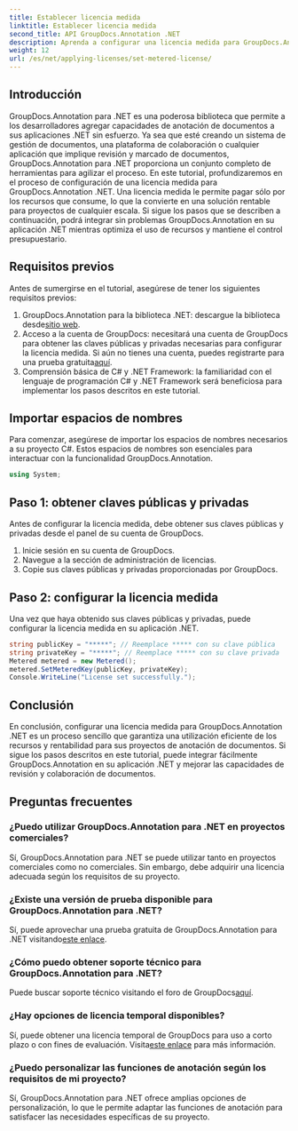 ```yaml
---
title: Establecer licencia medida
linktitle: Establecer licencia medida
second_title: API GroupDocs.Annotation .NET
description: Aprenda a configurar una licencia medida para GroupDocs.Annotation .NET para el uso de recursos y capacidades de anotación de documentos en sus aplicaciones .NET.
weight: 12
url: /es/net/applying-licenses/set-metered-license/
---
```

## Introducción
GroupDocs.Annotation para .NET es una poderosa biblioteca que permite a los desarrolladores agregar capacidades de anotación de documentos a sus aplicaciones .NET sin esfuerzo. Ya sea que esté creando un sistema de gestión de documentos, una plataforma de colaboración o cualquier aplicación que implique revisión y marcado de documentos, GroupDocs.Annotation para .NET proporciona un conjunto completo de herramientas para agilizar el proceso.
En este tutorial, profundizaremos en el proceso de configuración de una licencia medida para GroupDocs.Annotation .NET. Una licencia medida le permite pagar sólo por los recursos que consume, lo que la convierte en una solución rentable para proyectos de cualquier escala. Si sigue los pasos que se describen a continuación, podrá integrar sin problemas GroupDocs.Annotation en su aplicación .NET mientras optimiza el uso de recursos y mantiene el control presupuestario.
## Requisitos previos
Antes de sumergirse en el tutorial, asegúrese de tener los siguientes requisitos previos:
1.  GroupDocs.Annotation para la biblioteca .NET: descargue la biblioteca desde[sitio web](https://releases.groupdocs.com/annotation/net/).
2. Acceso a la cuenta de GroupDocs: necesitará una cuenta de GroupDocs para obtener las claves públicas y privadas necesarias para configurar la licencia medida. Si aún no tienes una cuenta, puedes registrarte para una prueba gratuita[aquí](https://releases.groupdocs.com/).
3. Comprensión básica de C# y .NET Framework: la familiaridad con el lenguaje de programación C# y .NET Framework será beneficiosa para implementar los pasos descritos en este tutorial.

## Importar espacios de nombres
Para comenzar, asegúrese de importar los espacios de nombres necesarios a su proyecto C#. Estos espacios de nombres son esenciales para interactuar con la funcionalidad GroupDocs.Annotation.
```csharp
using System;
```
## Paso 1: obtener claves públicas y privadas
Antes de configurar la licencia medida, debe obtener sus claves públicas y privadas desde el panel de su cuenta de GroupDocs.
1. Inicie sesión en su cuenta de GroupDocs.
2. Navegue a la sección de administración de licencias.
3. Copie sus claves públicas y privadas proporcionadas por GroupDocs.
## Paso 2: configurar la licencia medida
Una vez que haya obtenido sus claves públicas y privadas, puede configurar la licencia medida en su aplicación .NET.
```csharp
string publicKey = "*****"; // Reemplace ***** con su clave pública
string privateKey = "*****"; // Reemplace ***** con su clave privada
Metered metered = new Metered();
metered.SetMeteredKey(publicKey, privateKey);
Console.WriteLine("License set successfully.");
```

## Conclusión
En conclusión, configurar una licencia medida para GroupDocs.Annotation .NET es un proceso sencillo que garantiza una utilización eficiente de los recursos y rentabilidad para sus proyectos de anotación de documentos. Si sigue los pasos descritos en este tutorial, puede integrar fácilmente GroupDocs.Annotation en su aplicación .NET y mejorar las capacidades de revisión y colaboración de documentos.
## Preguntas frecuentes
### ¿Puedo utilizar GroupDocs.Annotation para .NET en proyectos comerciales?
Sí, GroupDocs.Annotation para .NET se puede utilizar tanto en proyectos comerciales como no comerciales. Sin embargo, debe adquirir una licencia adecuada según los requisitos de su proyecto.
### ¿Existe una versión de prueba disponible para GroupDocs.Annotation para .NET?
 Sí, puede aprovechar una prueba gratuita de GroupDocs.Annotation para .NET visitando[este enlace](https://releases.groupdocs.com/).
### ¿Cómo puedo obtener soporte técnico para GroupDocs.Annotation para .NET?
 Puede buscar soporte técnico visitando el foro de GroupDocs[aquí](https://forum.groupdocs.com/c/annotation/10).
### ¿Hay opciones de licencia temporal disponibles?
 Sí, puede obtener una licencia temporal de GroupDocs para uso a corto plazo o con fines de evaluación. Visita[este enlace](https://purchase.groupdocs.com/temporary-license/) para más información.
### ¿Puedo personalizar las funciones de anotación según los requisitos de mi proyecto?
Sí, GroupDocs.Annotation para .NET ofrece amplias opciones de personalización, lo que le permite adaptar las funciones de anotación para satisfacer las necesidades específicas de su proyecto.